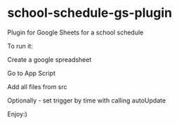# school-schedule-gs-plugin
Plugin for Google Sheets for a school schedule

To run it:

Create a google spreadsheet

Go to App Script

Add all files from src

Optionally - set trigger by time with calling autoUpdate

Enjoy:)
